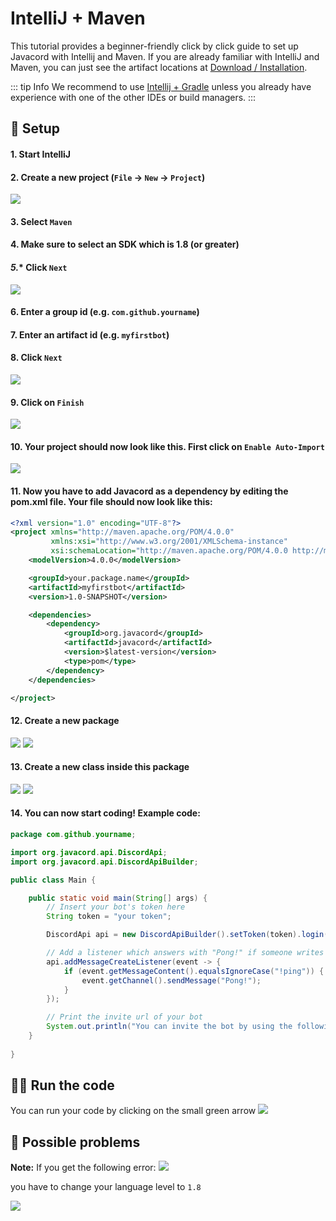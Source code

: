 # IntelliJ + Maven

This tutorial provides a beginner-friendly click by click guide to set up Javacord with Intellij and Maven.
If you are already familiar with IntelliJ and Maven, you can just see the artifact locations at [Download / Installation](/wiki/getting-started/download-installation.md).

::: tip Info
We recommend to use [Intellij + Gradle](./intellij-gradle.md) unless you already have experience with one of the other IDEs or build managers.
::: 

## :wrench: Setup

#### **1.** Start IntelliJ

#### **2.** Create a new project (`File` -> `New` -> `Project`)

![](https://i.imgur.com/Twz9SlW.png)

#### **3.** Select `Maven`

#### **4.** Make sure to select an SDK which is 1.8 (or greater)

#### *5.** Click `Next`

![](https://i.imgur.com/OGDuITx.png)

#### **6.** Enter a group id (e.g. `com.github.yourname`)

#### **7.** Enter an artifact id (e.g. `myfirstbot`)

#### **8.** Click `Next`

![](https://i.imgur.com/kWoutrk.png)

#### **9.** Click on `Finish`

![](https://i.imgur.com/pXwWMbi.png)

#### **10.** Your project should now look like this. First click on `Enable Auto-Import`

![](https://i.imgur.com/PXZ6aww.png)

#### **11.** Now you have to add Javacord as a dependency by editing the pom.xml file. Your file should now look like this:

<LatestVersionInfo/>

```xml
<?xml version="1.0" encoding="UTF-8"?>
<project xmlns="http://maven.apache.org/POM/4.0.0"
         xmlns:xsi="http://www.w3.org/2001/XMLSchema-instance"
         xsi:schemaLocation="http://maven.apache.org/POM/4.0.0 http://maven.apache.org/xsd/maven-4.0.0.xsd">
    <modelVersion>4.0.0</modelVersion>

    <groupId>your.package.name</groupId>
    <artifactId>myfirstbot</artifactId>
    <version>1.0-SNAPSHOT</version>

    <dependencies>
        <dependency>
            <groupId>org.javacord</groupId>
            <artifactId>javacord</artifactId>
            <version>$latest-version</version>
            <type>pom</type>
        </dependency>
    </dependencies>

</project>
```

#### **12.** Create a new package

![](https://i.imgur.com/EtgpIok.png)
![](https://i.imgur.com/P4e3RwT.png)

#### **13.** Create a new class inside this package

![](https://i.imgur.com/VVnLssf.png)
![](https://i.imgur.com/nyl3Jit.png)

#### **14.** You can now start coding! Example code:

```java
package com.github.yourname;

import org.javacord.api.DiscordApi;
import org.javacord.api.DiscordApiBuilder;

public class Main {

    public static void main(String[] args) {
        // Insert your bot's token here
        String token = "your token";

        DiscordApi api = new DiscordApiBuilder().setToken(token).login().join();

        // Add a listener which answers with "Pong!" if someone writes "!ping"
        api.addMessageCreateListener(event -> {
            if (event.getMessageContent().equalsIgnoreCase("!ping")) {
                event.getChannel().sendMessage("Pong!");
            }
        });

        // Print the invite url of your bot
        System.out.println("You can invite the bot by using the following url: " + api.createBotInvite());
    }
    
}
```

## :running_woman: Run the code

You can run your code by clicking on the small green arrow
![](https://i.imgur.com/USGlewm.png)

## :construction: Possible problems

**Note:** If you get the following error:
![](https://i.imgur.com/Q34zZpb.png)

you have to change your language level to `1.8`

![](https://i.imgur.com/IwQ5LN8.png)